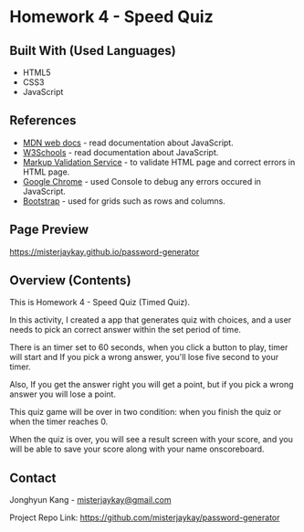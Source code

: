 # Homework 4 - Speed Quiz

## Built With (Used Languages)

* HTML5
* CSS3
* JavaScript

## References
* [MDN web docs](https://developer.mozilla.org/) - read documentation about JavaScript.
* [W3Schools](https://www.w3schools.com/) - read documentation about JavaScript.
* [Markup Validation Service](https://validator.w3.org/) - to validate HTML page and correct errors in HTML page.
* [Google Chrome](https://www.google.com) - used Console to debug any errors occured in JavaScript.
* [Bootstrap](https://getbootstrap.com/) - used for grids such as rows and columns.

## Page Preview

https://misterjaykay.github.io/password-generator

## Overview (Contents)

This is Homework 4 - Speed Quiz (Timed Quiz).

In this activity, I created a app that generates quiz with choices, and a user needs to pick an correct answer 
within the set period of time.

There is an timer set to 60 seconds, when you click a button to play, timer will start and If you pick a wrong answer, you'll lose five second to your timer. 

Also, If you get the answer right you will get a point, but if you pick a wrong answer you will lose a point.

This quiz game will be over in two condition: when you finish the quiz or when the timer reaches 0.

When the quiz is over, you will see a result screen with your score, and you will be able to save your score along with your name onscoreboard.


## Contact

Jonghyun Kang - misterjaykay@gmail.com

Project Repo Link: https://github.com/misterjaykay/password-generator

